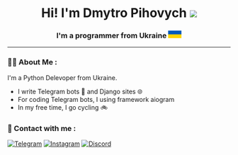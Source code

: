 <h1 align="center">Hi! I'm Dmytro Pihovych</a> 
<img src="https://github.com/blackcater/blackcater/raw/main/images/Hi.gif" height="32"/></h1>
<h3 align="center">I'm a programmer from Ukraine <img src="https://github.com/hampusborgos/country-flags/blob/main/png1000px/ua.png" height="17" width="30"/></h3> 

----

### :man_technologist: About Me :
I'm a Python Delevoper from Ukraine.
- I write Telegram bots 🤖 and Django sites 🌐
- For coding Telegram bots, I using framework aiogram
- In my free time, I go cycling 🚲

### :bell: Contact with me :

[![Telegram](https://img.shields.io/badge/telegram-2A8BD2?style=for-the-badge&logo=telegram&logoColor=white)](https://t.me/infodevua_d)
[![Instagram](https://img.shields.io/badge/instagram-FF1493?style=for-the-badge&logo=instagram&logoColor=white)](https://www.instagram.com/videodimaua/)
[![Discord](https://img.shields.io/badge/discord-5865F2?style=for-the-badge&logo=discord&logoColor=white)](videodima.python_dev)

